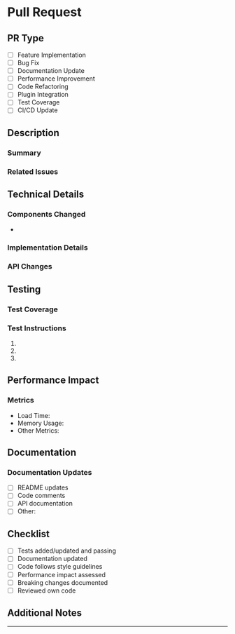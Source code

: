# Pull Request

## PR Type
<!-- Check all that apply -->
- [ ] Feature Implementation
- [ ] Bug Fix
- [ ] Documentation Update
- [ ] Performance Improvement
- [ ] Code Refactoring
- [ ] Plugin Integration
- [ ] Test Coverage
- [ ] CI/CD Update

## Description

### Summary
<!-- Provide a clear and concise description of the changes -->

### Related Issues
<!-- Link to related issues (e.g., Fixes #123) -->

## Technical Details

### Components Changed
<!-- List all components that were modified -->
- 

### Implementation Details
<!-- Describe your technical approach and the specific changes made -->

### API Changes
<!-- Document any changes to APIs or interfaces. Write "None" if not applicable -->

## Testing

### Test Coverage
<!-- Describe the tests added or modified -->

### Test Instructions
<!-- Provide step-by-step instructions to test the changes -->
1. 
2. 
3. 

## Performance Impact

### Metrics
<!-- Describe the impact on performance metrics (e.g., load time, memory usage) -->
- Load Time: 
- Memory Usage: 
- Other Metrics: 

## Documentation

### Documentation Updates
<!-- List all documentation changes or additions -->
- [ ] README updates
- [ ] Code comments
- [ ] API documentation
- [ ] Other: 

## Checklist
<!-- Verify all requirements are met -->
- [ ] Tests added/updated and passing
- [ ] Documentation updated
- [ ] Code follows style guidelines
- [ ] Performance impact assessed
- [ ] Breaking changes documented
- [ ] Reviewed own code

## Additional Notes
<!-- Any additional information that reviewers should know -->

---
<!-- 
Before submitting:
1. Ensure PR title follows format: [Type]: Brief description
2. Link all relevant issues
3. Complete all required sections
4. Check all items in the checklist
-->